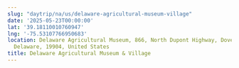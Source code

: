 ```yaml
---
slug: "daytrip/na/us/delaware-agricultural-museum-village"
date: '2025-05-23T00:00:00'
lat: '39.18110010760947'
lng: '-75.53107766950683'
location: Delaware Agricultural Museum, 866, North Dupont Highway, Dover, Kent County,
  Delaware, 19904, United States
title: Delaware Agricultural Museum & Village
---
```



